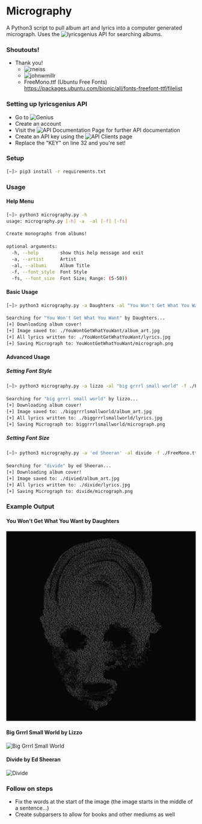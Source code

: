 # Micrography #
A Python3 script to pull album art and lyrics into a computer generated micrograph.
Uses the ![lyricsgenius](https://pypi.org/project/lyricsgenius) API for searching albums.


### Shoutouts! ###
* Thank you!
    * ![rneiss](https://github.com/rneiss/micrography)
    * ![johnwmillr](https://github.com/johnwmillr/lyricsgenius)
    * FreeMono.ttf (Ubuntu Free Fonts) https://packages.ubuntu.com/bionic/all/fonts-freefont-ttf/filelist


### Setting up lyricsgenius API ###
* Go to ![Genius](https://genius.com)
* Create an account
* Visit the ![API Documentation Page](https://docs.genius.com/) for further API documentation
* Create an API key using the ![API Clients](https://genius.com/api-clients) page
* Replace the "KEY" on line 32 and you're set!

### Setup ###
```bash
[~]> pip3 install -r requirements.txt
```

### Usage ###
#### Help Menu ####
```bash
[~]> python3 micrography.py -h
usage: micrography.py [-h] -a  -al [-f] [-fs]

Create monographs from albums!

optional arguments:
  -h, --help        show this help message and exit
  -a, --artist      Artist
  -al, --albumi     Album Title
  -f, --font_style  Font Style
  -fs, --font_size  Font Size; Range: (5-50))
```

#### Basic Usage  ####
```bash
[~]> python3 micrography.py -a Daughters -al "You Won't Get What You Want"

Searching for "You Won't Get What You Want" by Daughters...
[+] Downloading album cover!
[+] Image saved to: ./YouWontGetWhatYouWant/album_art.jpg
[+] All lyrics written to: ./YouWontGetWhatYouWant/lyrics.jpg
[+] Saving Micrograph to: YouWontGetWhatYouWant/micrograph.png
```

#### Advanced Usage ####
##### Setting Font Style #####
```bash
[~]> python3 micrography.py -a lizzo -al "big grrrl small world" -f ./FreeMono.ttf

Searching for "big grrrl small world" by lizzo...
[+] Downloading album cover!
[+] Image saved to: ./biggrrrlsmallworld/album_art.jpg
[+] All lyrics written to: ./biggrrrlsmallworld/lyrics.jpg
[+] Saving Micrograph to: biggrrrlsmallworld/micrograph.png
```
##### Setting Font Size
```bash
[~]> python3 micrography.py -a 'ed Sheeran' -al divide -f ./FreeMono.ttf -fs 11

Searching for "divide" by ed Sheeran...
[+] Downloading album cover!
[+] Image saved to: ./divied/album_art.jpg
[+] All lyrics written to: ./divide/lyrics.jpg
[+] Saving Micrograph to: divide/micrograph.png
```

### Example Output ###
#### You Won't Get What You Want by Daughters ###
![You Won't Get What You Want](./examples/daughters_you_wont_get_what_you_want_micrograph.png)
#### Big Grrrl Small World by Lizzo ####
![Big Grrrl Small World](./examples/lizzo_big_grrrl_small_world_micrograph.png)
#### Divide by Ed Sheeran ####
![Divide](./examples/ed_sheeran_divide_micrograph.png)


### Follow on steps ###
* Fix the words at the start of the image (the image starts in the middle of a sentence...)
* Create subparsers to allow for books and other mediums as well
